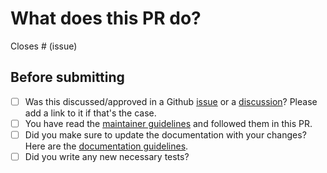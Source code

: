 # What does this PR do?

<!--
Well, hello there! Thank you for proposing modifications to the project.

Make sure to have both a short descriptive title & explain your modifications with the relevant context. Make sure to include reference to Github issues it is related to. For the sake of keeping the library light, if you modified existing dependencies or added new ones, please state it clearly in your description.

-->

<!-- Remove if not applicable -->

Closes # (issue)

## Before submitting

- [ ] Was this discussed/approved in a Github [issue](https://github.com/quack-ai/docs/issues?q=is%3Aissue) or a [discussion](https://github.com/quack-ai/docs/discussions)? Please add a link to it if that's the case.
- [ ] You have read the [maintainer guidelines](https://github.com/quack-ai/docs/blob/main/CONTRIBUTING.md#submitting-a-pull-request) and followed them in this PR.
- [ ] Did you make sure to update the documentation with your changes? Here are the
      [documentation guidelines](https://github.com/quack-ai/docs/tree/main/docs).
- [ ] Did you write any new necessary tests?
